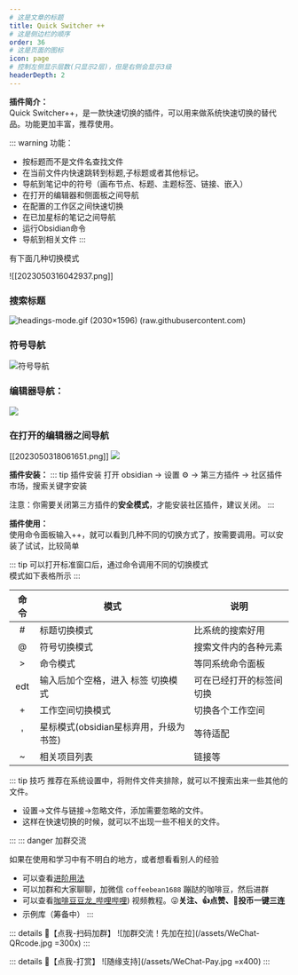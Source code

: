 ```yaml
---
# 这是文章的标题
title: Quick Switcher ++
# 这是侧边栏的顺序
order: 36
# 这是页面的图标
icon: page
# 控制左侧显示层数(只显示2层)，但是右侧会显示3级
headerDepth: 2
---
```

**插件简介：**  
Quick Switcher++，是一款快速切换的插件，可以用来做系统快速切换的替代品。功能更加丰富，推荐使用。

::: warning
功能：
- 按标题而不是文件名查找文件
- 在当前文件内快速跳转到标题,子标题或者其他标记。
- 导航到笔记中的符号（画布节点、标题、主题标签、链接、嵌入）
- 在打开的编辑器和侧面板之间导航
- 在配置的工作区之间快速切换
- 在已加星标的笔记之间导航
- 运行Obsidian命令
- 导航到相关文件
:::

有下面几种切换模式

![[2023050316042937.png]]

### 搜索标题
![headings-mode.gif (2030×1596) (raw.githubusercontent.com)](https://raw.githubusercontent.com/darlal/obsidian-switcher-plus/master/demo/headings-mode.gif)

### 符号导航
![符号导航](https://raw.githubusercontent.com/darlal/obsidian-switcher-plus/master/demo/symbol-mode.gif)

### 编辑器导航：
![](https://raw.githubusercontent.com/darlal/obsidian-switcher-plus/master/demo/editor-mode.gif)

### 在打开的编辑器之间导航
[[2023050318061651.png]]
![](/assets/2023050318061651.png)

**插件安装：**
::: tip 插件安装
打开 obsidian → 设置 ⚙️ → 第三方插件 → 社区插件市场，搜索关键字安装

注意：你需要关闭第三方插件的**安全模式**，才能安装社区插件，建议关闭。
:::

**插件使用：**  
使用命令面板输入++，就可以看到几种不同的切换方式了，按需要调用。可以安装了试试，比较简单

::: tip
可以打开标准窗口后，通过命令调用不同的切换模式  
模式如下表格所示
:::

| 命令 | 模式                                   | 说明                     |
| :--: | -------------------------------------- | ------------------------ |
|  #   | 标题切换模式                           | 比系统的搜索好用         |
|  @   | 符号切换模式                           | 搜索文件内的各种元素     |
|  >   | 命令模式                               | 等同系统命令面板         |
| edt  | 输入后加个空格，进入 标签 切换模式     | 可在已经打开的标签间切换 |
|  +   | 工作空间切换模式                       | 切换各个工作空间         |
|  '   | 星标模式(obsidian星标弃用，升级为书签) | 等待适配                 |
|  ~   | 相关项目列表                           | 链接等                   |

::: tip 技巧
推荐在系统设置中，将附件文件夹排除，就可以不搜索出来一些其他的文件。
- 设置→文件与链接→忽略文件，添加需要忽略的文件。
- 这样在快速切换的时候，就可以不出现一些不相关的文件。

:::
::: danger 加群交流

如果在使用和学习中有不明白的地方，或者想看看别人的经验
- 可以查看[进阶用法](/zh/advanced)
- 可以加群和大家聊聊，加微信 `coffeebean1688` 蹦跶的咖啡豆，然后进群
- 可以查看[咖啡豆豆龙_哔哩哔哩](https://space.bilibili.com/618777356)) 视频教程。😜**关注、👍点赞、📀投币一键三连**
- 示例库（筹备中）
:::

::: details 🌱【点我-扫码加群】
![加群交流！先加在拉](/assets/WeChat-QRcode.jpg =300x) 
::: 

::: details 🍻【点我-打赏】
![随缘支持](/assets/WeChat-Pay.jpg =x400)
::: 

